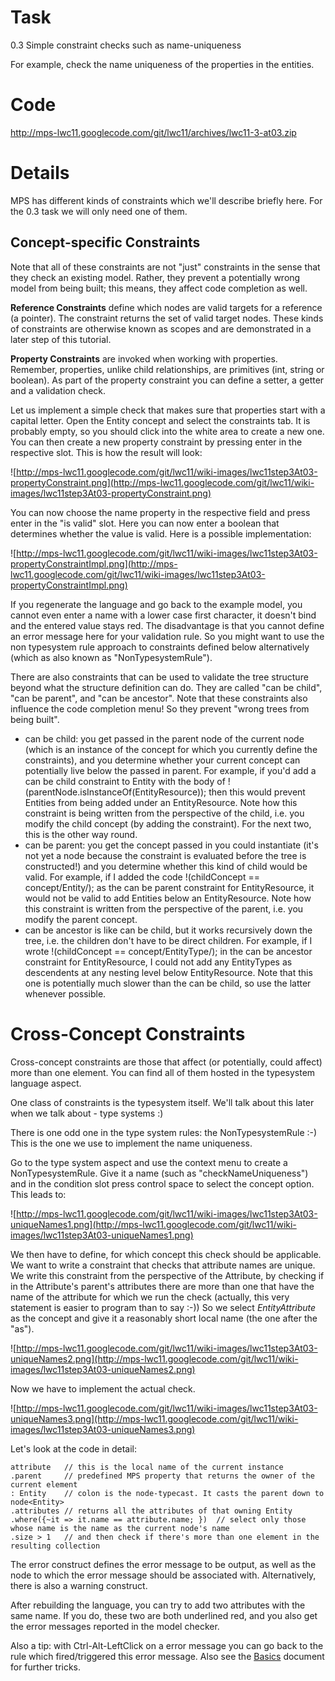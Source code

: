 # Task #

0.3 Simple constraint checks such as name-uniqueness

For example, check the name uniqueness of the properties in the entities.

# Code #

http://mps-lwc11.googlecode.com/git/lwc11/archives/lwc11-3-at03.zip

# Details #

MPS has different kinds of constraints which we'll describe briefly here. For the 0.3 task we will only need one of them.


## Concept-specific Constraints ##

Note that all of these constraints are not "just" constraints in the sense that they check an existing model. Rather, they prevent a potentially wrong model from being built; this means, they affect code completion as well.

**Reference Constraints** define which nodes are valid targets for a reference (a pointer). The constraint returns the set of valid target nodes. These kinds of constraints are otherwise known as scopes and are demonstrated in a later step of this tutorial.

**Property Constraints** are invoked when working with properties. Remember, properties, unlike child relationships, are primitives (int, string or boolean). As part of the property constraint you can define a setter, a getter and a validation check.

Let us implement a simple check that makes sure that properties start with a capital letter. Open the Entity concept and select the constraints tab. It is probably empty, so you should click into the white area to create a new one. You can then create a new property constraint by pressing enter in the respective slot. This is how the result will look:

![http://mps-lwc11.googlecode.com/git/lwc11/wiki-images/lwc11step3At03-propertyConstraint.png](http://mps-lwc11.googlecode.com/git/lwc11/wiki-images/lwc11step3At03-propertyConstraint.png)

You can now choose the name property in the respective field and press enter in the "is valid" slot. Here you can now enter a boolean that determines whether the value is valid. Here is a possible implementation:

![http://mps-lwc11.googlecode.com/git/lwc11/wiki-images/lwc11step3At03-propertyConstraintImpl.png](http://mps-lwc11.googlecode.com/git/lwc11/wiki-images/lwc11step3At03-propertyConstraintImpl.png)

If you regenerate the language and go back to the example model, you cannot even enter a name with a lower case first character, it doesn't bind and the entered value stays red. The disadvantage is that you cannot define an error message here for your validation rule. So you might want to use the non typesystem rule approach to constraints defined below alternatively (which as also known as "NonTypesystemRule").

There are also constraints that can be used to validate the tree structure beyond what the structure definition can do. They are called "can be child", "can be parent", and "can be ancestor". Note that these constraints also influence the code completion menu! So they prevent "wrong trees from being built".

  * can be child: you get passed in the parent node of the current node (which is an instance of the concept for which you currently define the constraints), and you determine whether your current concept can potentially live below the passed in parent. For example, if you'd add a can be child constraint to Entity with the body of !(parentNode.isInstanceOf(EntityResource)); then this would prevent Entities from being added under an EntityResource. Note how this constraint is being written from the perspective of the child, i.e. you modify the child concept (by adding the constraint). For the next two, this is the other way round.
  * can be parent: you get the concept passed in you could instantiate (it's not yet a node because the constraint is evaluated before the tree is constructed!) and you determine whether this kind of child would be valid. For example, if I added the code !(childConcept == concept/Entity/); as the can be parent constraint for EntityResource, it would not be valid to add Entities below an EntityResource. Note how this constraint is written from the perspective of the parent, i.e. you modify the parent concept.
  * can be ancestor is like can be child, but it works recursively down the tree, i.e. the children don't have to be direct children. For example, if I wrote !(childConcept == concept/EntityType/); in the can be ancestor constraint for EntityResource, I could not add any EntityTypes as descendents at any nesting level below EntityResource. Note that this one is potentially much slower than the can be child, so use the latter whenever possible.



# Cross-Concept Constraints #

Cross-concept constraints are those that affect (or potentially, could affect) more than one element. You can find
all of them hosted in the typesystem language aspect.

One class of constraints is the typesystem itself. We'll talk about this later when we talk about - type systems :)

There is one odd one in the type system rules: the NonTypesystemRule :-) This is the one we use to implement the
name uniqueness.

Go to the type system aspect and use the context menu to create a NonTypesystemRule. Give it a name (such as
"checkNameUniqueness") and in the condition slot press control space to select the concept option. This leads to:

![http://mps-lwc11.googlecode.com/git/lwc11/wiki-images/lwc11step3At03-uniqueNames1.png](http://mps-lwc11.googlecode.com/git/lwc11/wiki-images/lwc11step3At03-uniqueNames1.png)

We then have to define, for which concept this check should be applicable. We want to write a constraint that
checks that attribute names are unique. We write this constraint from the perspective of the Attribute, by checking
if in the Attribute's parent's attributes there are more than one that have the name of the attribute for which we
run the check (actually, this very statement is easier to program than to say :-)) So we select _EntityAttribute_
as the concept and give it a reasonably short local name (the one after the "as").

![http://mps-lwc11.googlecode.com/git/lwc11/wiki-images/lwc11step3At03-uniqueNames2.png](http://mps-lwc11.googlecode.com/git/lwc11/wiki-images/lwc11step3At03-uniqueNames2.png)

Now we have to implement the actual check.

![http://mps-lwc11.googlecode.com/git/lwc11/wiki-images/lwc11step3At03-uniqueNames3.png](http://mps-lwc11.googlecode.com/git/lwc11/wiki-images/lwc11step3At03-uniqueNames3.png)

Let's look at the code in detail:

```
attribute   // this is the local name of the current instance 
.parent     // predefined MPS property that returns the owner of the current element
: Entity    // colon is the node-typecast. It casts the parent down to node<Entity>
.attributes // returns all the attributes of that owning Entity
.where({~it => it.name == attribute.name; })  // select only those whose name is the name as the current node's name
.size > 1   // and then check if there's more than one element in the resulting collection
```

The error construct defines the error message to be output, as well as the node to which the error
message should be associated with. Alternatively, there is also a warning construct.

After rebuilding the language, you can try to add two attributes with the same name. If you do, these two are both
underlined red, and you also get the error messages reported in the model checker.

Also a tip: with Ctrl-Alt-LeftClick on a error message you can go back to the rule which fired/triggered this error message. Also see the [Basics](http://code.google.com/p/mps-lwc11/wiki/SomeMPSBasics) document for further tricks.